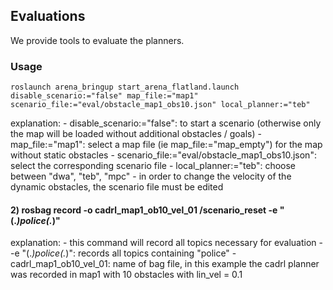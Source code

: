 ## Evaluations
We provide tools to evaluate the planners. 

### Usage
``` roslaunch arena_bringup start_arena_flatland.launch disable_scenario:="false" map_file:="map1" scenario_file:="eval/obstacle_map1_obs10.json" local_planner:="teb" ```

  explanation:
    - disable_scenario:="false": to start a scenario (otherwise only the map will be loaded without additional obstacles / goals)
    - map_file:="map1": select a map file (ie map_file:="map_empty") for the map without static obstacles
    - scenario_file:="eval/obstacle_map1_obs10.json": select the corresponding scenario file
    - local_planner:="teb": choose between "dwa", "teb", "mpc"
    - in order to change the velocity of the dynamic obstacles, the scenario file must be edited
    
#### 2) rosbag record -o cadrl_map1_ob10_vel_01 /scenario_reset -e "(.*)police(.*)"
  explanation:
    - this command will record all topics necessary for evaluation
    - -e "(.*)police(.*)": records all topics containing "police"
    - cadrl_map1_ob10_vel_01: name of bag file, in this example the cadrl planner was recorded in map1 with 10 obstacles with lin_vel = 0.1
    
